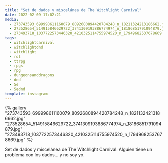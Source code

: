 ```yaml
---
title: "Set de dados y miscelánea de The Witchlight Carnival"
date: 2022-02-09 17:02:21
media:
  - 273743593_699998611160079_8092680894420784248_n_18211324213186662.jpg
  - 273528654_514915846629722_3741309193886774974_n_18186851791094879.jpg
  - 273493718_1037722573446320_4210325114755974520_n_17949682537678669.jpg
tags:
  - witchlightcarnival
  - witchlightdnd
  - witchlight
  - rol
  - ttrpg
  - rpgs
  - rpg
  - dungeonsanddragons
  - dnd
  - 5e
  - 5ednd
template: instagram
---
```


{% gallery "273743593_699998611160079_8092680894420784248_n_18211324213186662.jpg" "273528654_514915846629722_3741309193886774974_n_18186851791094879.jpg" "273493718_1037722573446320_4210325114755974520_n_17949682537678669.jpg" %}

Set de dados y miscelánea de The Witchlight Carnival. Alguien tiene un problema con los dados... y no soy yo.


